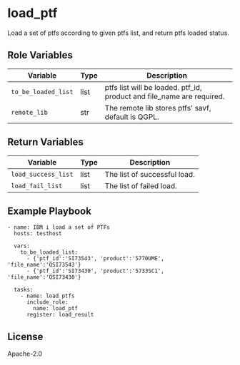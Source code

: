 load_ptf
=========

Load a set of ptfs according to given ptfs list, and return ptfs loaded status.

Role Variables
--------------

| Variable              | Type          | Description                                                            |
|-----------------------|---------------|------------------------------------------------------------------------|
| `to_be_loaded_list`   | list          | ptfs list will be loaded. ptf_id, product and file_name are required.  |
| `remote_lib`          | str           | The remote lib stores ptfs' savf, default is QGPL.                     |

Return Variables
--------------

| Variable              | Type          | Description                                                       |
|-----------------------|---------------|-------------------------------------------------------------------|
| `load_success_list`   | list          | The list of successful load.                                      |
| `load_fail_list`      | list          | The list of failed load.                                          |

Example Playbook
----------------
```
- name: IBM i load a set of PTFs
  hosts: testhost

  vars:
    to_be_loaded_list:
      - {'ptf_id':'SI73543', 'product':'5770UME', 'file_name':'QSI73543'}
      - {'ptf_id':'SI73430', 'product':'5733SC1', 'file_name':'QSI73430'}

  tasks:
    - name: load ptfs
      include_role:
        name: load_ptf
      register: load_result
```

License
-------

Apache-2.0
